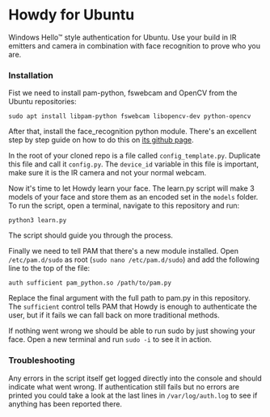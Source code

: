 # Howdy for Ubuntu

Windows Hello™ style authentication for Ubuntu. Use your build in IR emitters and camera in combination with face recognition to prove who you are.

### Installation

Fist we need to install pam-python, fswebcam and OpenCV from the Ubuntu repositories:

```
sudo apt install libpam-python fswebcam libopencv-dev python-opencv
```

After that, install the face_recognition python module. There's an excellent step by step guide on how to do this on [its github page](https://github.com/ageitgey/face_recognition#installation).

In the root of your cloned repo is a file called `config_template.py`. Duplicate this file and call it `config.py`. The `device_id` variable in this file is important, make sure it is the IR camera and not your normal webcam.

Now it's time to let Howdy learn your face. The learn.py script will make 3 models of your face and store them as an encoded set in the `models` folder. To run the script, open a terminal, navigate to this repository and run:

```
python3 learn.py
```

The script should guide you through the process.

Finally we need to tell PAM that there's a new module installed. Open `/etc/pam.d/sudo` as root (`sudo nano /etc/pam.d/sudo`) and add the following line to the top of the file:

```
auth sufficient pam_python.so /path/to/pam.py
```

Replace the final argument with the full path to pam.py in this repository. The `sufficient` control tells PAM that Howdy is enough to authenticate the user, but if it fails we can fall back on more traditional methods.

If nothing went wrong we should be able to run sudo by just showing your face. Open a new terminal and run `sudo -i` to see it in action.

### Troubleshooting

Any errors in the script itself get logged directly into the console and should indicate what went wrong. If authentication still fails but no errors are printed you could take a look at the last lines in `/var/log/auth.log` to see if anything has been reported there.

